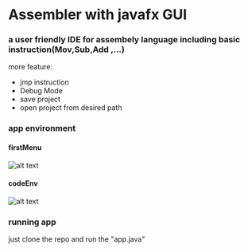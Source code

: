 # Assembler with javafx GUI
### a user friendly IDE for assembely language including basic instruction(Mov,Sub,Add ,...) 


more feature:
* jmp instruction
* Debug Mode
* save project
* open project from desired path

### app environment

#### firstMenu
![alt text](https://github.com/SrSadra/Assembler-java/image/1.png?raw=true)

#### codeEnv
![alt text](https://github.com/SrSadra/Assembler-java/image/2.png?raw=true)

### running app
just clone the repo and run the "app.java"